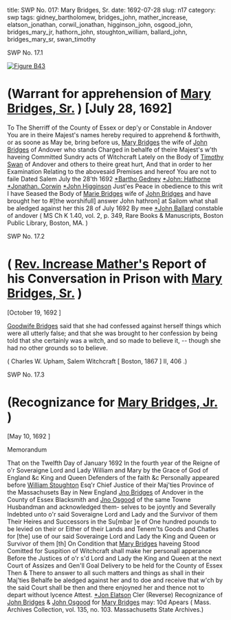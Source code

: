 title: SWP No. 017: Mary Bridges, Sr.
date: 1692-07-28
slug: n17
category: swp
tags: gidney_bartholomew, bridges_john, mather_increase, elatson_jonathan, corwil_jonathan, higginson_john, osgood_john, bridges_mary_jr, hathorn_john, stoughton_william, ballard_john, bridges_mary_sr, swan_timothy




<div markdown class="doc" id="n17.1">

<div class="doc_id">SWP No. 17.1</div>


<span markdown class="figure">[![Figure B43](archives/BPL/gifs/B43.gif)](archives/BPL/LARGE/B43.jpg)</span>

# (Warrant for apprehension of [Mary Bridges, Sr.](/tag/bridges_mary_sr.html) ) [July 28, 1692]
To The Sherriff of the County of Essex or dep'y or Constable in  Andover
You are in theire Majest's names hereby required to apprehend  & forthwith, or as soone as May be, bring before us, [Mary Bridges](/tag/bridges_mary_sr.html) the  wife of [John Bridges](/tag/bridges_john.html) of Andover who stands Charged in behalfe of  theire Majest's w'th haveing Committed Sundry acts of Witchcraft  Lately on the Body of [Timothy Swan](/tag/swan_timothy.html) of Andover and others to  theire great hurt, And that in order to her Examination Relating  to the abovesaid Premises and hereof You are not to faile Dated  Salem July the 28'th 1692
[*Bartho Gedney](/tag/gidney_bartholomew.html)  [*John: Hathorne](/tag/hathorn_john.html)  [*Jonathan. Corwin](/tag/corwil_jonathan.html)  [*John Higginson](/tag/higginson_john.html)  Just'es Peace in obedience to this writ I have Seased the Body of [Marie Bridges](/tag/bridges_mary_sr.html)  wife of [John Bridges](/tag/bridges_john.html) and have brought her to #[the worshifull] answer John hathron] at Sailom  what shall be aledged against her this 28 of July 1692 By mee [*John Ballard](/tag/ballard_john.html)  constable of andover ( MS Ch K 1.40, vol. 2, p. 349, Rare Books & Manuscripts, Boston Public Library, Boston, MA. )

</div>



<div markdown class="doc" id="n17.2">

<div class="doc_id">SWP No. 17.2</div>


# ( [Rev. Increase Mather's](/tag/mather_increase.html) Report of his Conversation  in Prison with [Mary Bridges, Sr.](/tag/bridges_mary_sr.html) )

[October 19, 1692 ]

[Goodwife Bridges](/tag/bridges_mary_sr.html) said that she had confessed against herself  things which were all utterly false; and that she was brought to  her confession by being told that she certainly was a witch, and so  made to believe it, -- though she had no other grounds so to believe.

( Charles W. Upham,  Salem Witchcraft [ Boston, 1867 ] II, 406 .)


</div>



<div markdown class="doc" id="n17.3">

<div class="doc_id">SWP No. 17.3</div>


# (Recognizance for [Mary Bridges, Jr.](/tag/bridges_mary_jr.html) )

[May 10, 1692 ]

Memorandum 

That on the Twelfth Day of January 1692 In the fourth year of the  Reigne of o'r Soveraigne Lord and Lady William and Mary by the  Grace of God of England &c King and Queen Defenders of the faith  &c Personally appeared before [William Stoughton](/tag/stoughton_william.html) Esq'r Chief Justice  of their Maj'ties Province of the Massachusets Bay in New England  [Jno Bridges](/tag/bridges_john.html) of Andover in the County of Essex Blacksmith and [Jno Osgood](/tag/osgood_john.html) of the same Towne Husbandman and acknowledged them-  selves to be joyntly and Severally Indebted unto o'r said Soveraigne  Lord and Lady and the Survivor of them Their Heires and Successors  in the Su[mbar ]e of One hundred pounds to be levied on their or Either  of their Lands and Tenem'ts Goods and Chatles for [the] use of our  said Soverainge Lord and Lady the King and Queen or Survivor of  them [th] On Condition that [Mary Bridges](/tag/bridges_mary_jr.html) haveing Stood Comitted for  Suspition of Witchcraft shall make her personall apperance Before  the Justices of o'r s'd Lord and Lady the King and Queen at the  next Court of Assizes and Gen'll Goal Delivery to be held for the  County of Essex Then & There to answer to all such matters and  things as shall in their Maj'ties Behalfe be aledged against her and to  doe and receive that w'ch by the said Court shall be then and there  enjoyned her and thence not to depart without lycence
Attest.  [*Jon Elatson](/tag/elatson_jonathan.html) Cler (Reverse) Recognizance of [John Bridges](/tag/bridges_john.html) & [John Osgood](/tag/osgood_john.html) for [Mary Bridges](/tag/bridges_mary_jr.html) may: 10d Apears  ( Mass. Archives Collection, vol. 135, no. 103. Massachusetts State Archives.)

</div>

